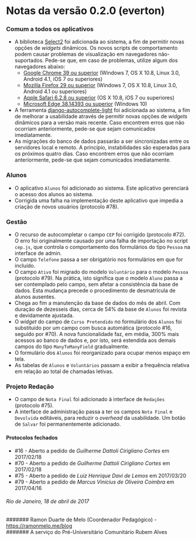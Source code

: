 # Notas da versão 0.2.0 (everton)

### Comum a todos os aplicativos

 - A biblioteca [Select2](https://select2.github.io/) foi adicionada ao sistema, a fim de permitir novas opções de _widgets_ dinâmicos. Os novos scripts de comportamento podem causar problemas de visualização em navegadores não-suportados. Pede-se que, em caso de problemas, utilize algum dos navegadores abaixo:
	 - [Google Chrome 39 ou superior](https://www.google.com/chrome/) (Windows 7, OS X 10.8, Linux 3.0, Android 4.1, iOS 7 ou superiores)
	 - [Mozilla Firefox 29 ou superior](https://www.mozilla.org/pt-BR/firefox/new/) (Windows 7, OS X 10.8, Linux 3.0, Android 4.1 ou superiores)
	 - [Apple Safari 6.2.8 ou superior](https://support.apple.com/en-us/HT204416) (OS X 10.8, iOS 7 ou superiores)
	 - [Microsoft Edge 38.14393 ou superior](https://www.microsoft.com/pt-br/windows/microsoft-edge) (Windows 10)
 - A ferramenta [django-autocomplete-light](https://github.com/yourlabs/django-autocomplete-light) foi adicionada ao sistema, a fim de melhorar a usabilidade através de permitir novas opções de _widgets_ dinâmicos para a versão mais recente. Caso encontrem erros que não ocorriam anteriormente, pede-se que sejam comunicados imediatamente.
 - As migrações do banco de dados passarão a ser sincronizadas entre os servidores local e remoto. A princípio, instabilidades são esperadas para os próximos quatro dias. Caso encontrem erros que não ocorriam anteriormente, pede-se que sejam comunicados imediatamente.

### Alunos

 - O aplicativo `Alunos` foi adicionado ao sistema. Este aplicativo gerenciará o acesso dos alunos ao sistema.
 - Corrigida uma falha na implementação deste aplicativo que impedia a criação de novos usuários (protocolo #78).

### Gestão

 - O recurso de autocompletar o campo `CEP` foi corrigido (protocolo #72). O erro foi originalmente causado por uma falha de importação no script `cep.js`, que controla o comportamento dos formulários do tipo `Pessoa` na interface de admin.
 - O campo `Telefone` passa a ser obrigatório nos formulários em que for incluído.
 - O campo `Ativo` foi migrado do modelo `Voluntário` para o modelo `Pessoa` (protocolo #79). Na prática, isto significa que o modelo `Aluno` passa a ser contemplado pelo campo, sem afetar a consistência da base de dados. Esta mudança precede o procedimento de desmatrícula de alunos ausentes.
 - Chega ao fim a manutenção da base de dados do mês de abril. Com duração de dezesseis dias, cerca de 54% da base de `Alunos` foi revista e devidamente ajustada.
 - O _widget_ do campo de `Curso Pretendido` no formulário dos `Alunos` foi substituído por um campo com busca automática (protocolo #16, seguido por #70). A nova funcionalidade faz, em média, 300% mais acessos ao banco de dados e, por isto, será estendida aos demais campos do tipo `ManyToManyField` gradualmente.
 - O formulário dos `Alunos` foi reorganizado para ocupar menos espaço em tela.
 - As tabelas de `Alunos` e `Voluntários` passam a exibir a frequência relativa em relação ao total de chamadas letivas.

### Projeto Redação

- O campo de `Nota Final` foi adicionado à interface de `Redações` (protocolo #75).
- A interface de administração passa a ter os campos `Nota Final` e `Devolvida` editáveis, para reduzir o _overhead_ da usabilidade. Um botão de `Salvar` foi permanentemente adicionado.

#### Protocolos fechados

- \#16  - Aberto a pedido de *Guilherme Dattoli Cirigliano Cortes* em 2017/02/18
- #70  - Aberto a pedido de *Guilherme Dattoli Cirigliano Cortes* em 2017/02/18
- #75 - Aberto a pedido de *Luiz Henrique Davi de Lemos* em 2017/03/20
- #79 - Aberto a pedido de *Marcus Vinícius de Oliveira Coimbra* em 2017/04/16


###### Rio de Janeiro, 18 de abril de 2017
####### Ramon Duarte de Melo (Coordenador Pedagógico) - https://ramonmelo.me/blog  
####### A serviço do Pré-Universitário Comunitário Rubem Alves
